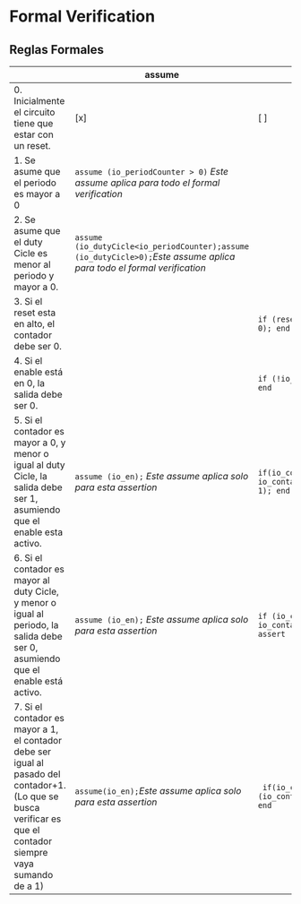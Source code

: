 # Formal Verification

## Reglas Formales 

|  | assume | assert |
| --- | --- | --- |
| 0. Inicialmente el circuito tiene que estar con un reset. | [x] | [ ] |
| 1. Se asume que el periodo es mayor a 0 | `assume (io_periodCounter > 0)` *Este assume aplica para todo el formal verification* | | 
| 2. Se asume que el duty Cicle es menor al periodo y mayor a 0.| `assume (io_dutyCicle<io_periodCounter);assume (io_dutyCicle>0);`*Este assume aplica para todo el formal verification*|  | 
| 3. Si el reset esta en alto, el contador debe ser 0. |  | `if (reset) begin assert (io_contador == 0); end` |
| 4. Si el enable está en 0, la salida debe ser 0.  | | `if (!io_en)begin assert (io_out == 0); end` |
| 5. Si el contador es mayor a 0, y menor o igual al duty Cicle, la salida debe ser 1, asumiendo que el enable esta activo.| `assume (io_en);` *Este assume aplica solo para esta assertion*| `if(io_contador <= io_dutyCicle && io_contador>0)begin assert (io_out == 1); end`|
| 6. Si el contador es mayor al duty Cicle, y menor o igual al periodo, la salida debe ser 0, asumiendo que el enable está activo.| `assume (io_en);` *Este assume aplica solo para esta assertion*| `if (io_contador>io_dutyCicle && io_contador<= io_periodCounter)begin assert (io_out == 0); end` |
| 7. Si el contador es mayor a 1, el contador debe ser igual al pasado del contador+1. (Lo que se busca verificar es que el contador siempre vaya sumando de a 1)|`assume(io_en);`*Este assume aplica solo para esta assertion*|` if(io_contador>8'h1)begin assert (io_contador==$past(io_contador)+1'b1); end` |
